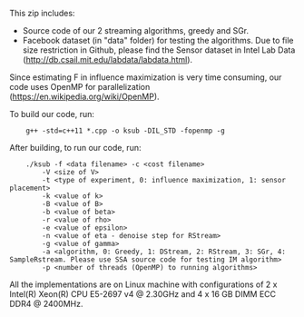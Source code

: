 This zip includes:

- Source code of our 2 streaming algorithms, greedy and SGr.
- Facebook dataset (in "data" folder) for testing the algorithms. Due to file size restriction in Github, please find the Sensor dataset in Intel Lab Data (http://db.csail.mit.edu/labdata/labdata.html).

Since estimating F in influence maximization is very time consuming, our code uses OpenMP for parallelization (https://en.wikipedia.org/wiki/OpenMP).

To build our code, run:

```
	g++ -std=c++11 *.cpp -o ksub -DIL_STD -fopenmp -g
```

After building, to run our code, run:

```
	./ksub -f <data filename> -c <cost filename>
		-V <size of V>
		-t <type of experiment, 0: influence maximization, 1: sensor placement>
		-k <value of k>
		-B <value of B>
		-b <value of beta>
		-r <value of rho>
		-e <value of epsilon>
		-n <value of eta - denoise step for RStream>
		-g <value of gamma>
		-a <algorithm, 0: Greedy, 1: DStream, 2: RStream, 3: SGr, 4: SampleRstream. Please use SSA source code for testing IM algorithm>
		-p <number of threads (OpenMP) to running algorithms>
```

All the implementations are on Linux machine with configurations of 2 x Intel(R) Xeon(R) CPU E5-2697 v4 @ 2.30GHz and 4 x 16 GB DIMM ECC DDR4 @ 2400MHz. 
